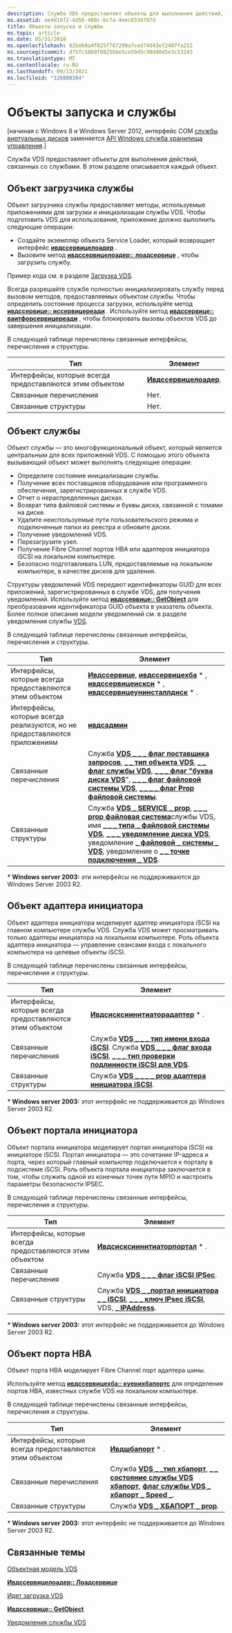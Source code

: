 ```yaml
---
description: Служба VDS предоставляет объекты для выполнения действий, связанных со службами. В этом разделе описывается каждый объект.
ms.assetid: ae4d18f2-4d50-480c-bc7a-4eec0334707d
title: Объекты запуска и службы
ms.topic: article
ms.date: 05/31/2018
ms.openlocfilehash: 92beb0a4f825f767299a7ced74d43ef2487fa252
ms.sourcegitcommit: d75fc10b9f0825bbe5ce5045c90d4045e3c53243
ms.translationtype: MT
ms.contentlocale: ru-RU
ms.lasthandoff: 09/13/2021
ms.locfileid: "126890384"
---
```

# <a name="startup-and-service-objects"></a>Объекты запуска и службы

\[начиная с Windows 8 и Windows Server 2012, интерфейс COM [службы виртуальных дисков](virtual-disk-service-portal.md) заменяется [API Windows служба хранилища управления](/previous-versions/windows/desktop/stormgmt/windows-storage-management-api-portal).\]

Служба VDS предоставляет объекты для выполнения действий, связанных со службами. В этом разделе описывается каждый объект.

## <a name="service-loader-object"></a>Объект загрузчика службы

Объект загрузчика службы предоставляет методы, используемые приложениями для загрузки и инициализации службы VDS. Чтобы подготовить VDS для использования, приложение должно выполнить следующие операции:

-   Создайте экземпляр объекта Service Loader, который возвращает интерфейс [**ивдссервицелоадер**](/windows/desktop/api/Vds/nn-vds-ivdsserviceloader) .
-   Вызовите метод [**ивдссервицелоадер:: лоадсервице**](/windows/desktop/api/Vds/nf-vds-ivdsserviceloader-loadservice) , чтобы загрузить службу.

Пример кода см. в разделе [Загрузка VDS](loading-vds.md).

Всегда разрешайте службе полностью инициализировать службу перед вызовом методов, предоставляемых объектом службы. Чтобы определить состояние процесса загрузки, используйте метод [**ивдссервице:: иссервицереади**](/windows/desktop/api/Vds/nf-vds-ivdsservice-isserviceready) . Используйте метод [**ивдссервице:: ваитфорсервицереади**](/windows/desktop/api/Vds/nf-vds-ivdsservice-waitforserviceready) , чтобы блокировать вызовы объектов VDS до завершения инициализации.

В следующей таблице перечислены связанные интерфейсы, перечисления и структуры.

| Тип                                              | Элемент                                         |
|---------------------------------------------------|-------------------------------------------------|
| Интерфейсы, которые всегда предоставляются этим объектом | [**Ивдссервицелоадер**](/windows/desktop/api/Vds/nn-vds-ivdsserviceloader). |
| Связанные перечисления                           | Нет.                                           |
| Связанные структуры                             | Нет.                                           |



 

## <a name="service-object"></a>Объект службы

Объект службы — это многофункциональный объект, который является центральным для всех приложений VDS. С помощью этого объекта вызывающий объект может выполнять следующие операции:

-   Определите состояние инициализации службы.
-   Получение всех поставщиков оборудования или программного обеспечения, зарегистрированных в службе VDS.
-   Отчет о нераспределенных дисках.
-   Возврат типа файловой системы и буквы диска, связанной с томами на диске.
-   Удалите неиспользуемые пути пользовательского режима и подключенные папки из реестра и обновите диски.
-   Получение уведомлений VDS.
-   Перезагрузите узел.
-   Получение Fibre Channel портов HBA или адаптеров инициатора iSCSI на локальном компьютере.
-   Безопасно подготавливать LUN, предоставляемые на локальном компьютере, в качестве дисков для удаления.

Структуры уведомлений VDS передают идентификаторы GUID для всех приложений, зарегистрированных в службе VDS, для получения уведомлений. Используйте метод [**ивдссервице:: GetObject**](/windows/desktop/api/Vds/nf-vds-ivdsservice-getobject) для преобразования идентификатора GUID объекта в указатель объекта. Более полное описание модели уведомлений см. в разделе уведомления службы [VDS](vds-notification-model.md).

В следующей таблице перечислены связанные интерфейсы, перечисления и структуры. 

| Тип                                                                   | Элемент                                                                                                                                                                                                                                                                                                                                                                                                   |
|------------------------------------------------------------------------|-----------------------------------------------------------------------------------------------------------------------------------------------------------------------------------------------------------------------------------------------------------------------------------------------------------------------------------------------------------------------------------------------------------|
| Интерфейсы, которые всегда предоставляются этим объектом                      | [**Ивдссервице**](/windows/desktop/api/Vds/nn-vds-ivdsservice), [**ивдссервицехба**](/windows/desktop/api/Vds/nn-vds-ivdsservicehba) \* , [**ивдссервицеискси**](/windows/desktop/api/Vds/nn-vds-ivdsserviceiscsi) \* , [**ивдссервицеунинсталлдиск**](/windows/desktop/api/Vds/nn-vds-ivdsserviceuninstalldisk) \* .                                                                                                                                                                                                           |
| Интерфейсы, которые всегда реализуются, но не предоставляются приложениям | [**ивдсадмин**](/windows/desktop/api/VdsHwPrv/nn-vdshwprv-ivdsadmin)                                                                                                                                                                                                                                                                                                                                                                            |
| Связанные перечисления                                                | Служба [**VDS \_ \_ \_ флаг поставщика запросов**](/windows/desktop/api/Vds/ne-vds-vds_query_provider_flag), [**\_ \_ тип объекта VDS**](/windows/desktop/api/Vds/ne-vds-vds_object_type), [**\_ \_ флаг службы VDS**](/windows/desktop/api/Vds/ne-vds-vds_service_flag), [**\_ \_ \_ флаг "буква диска VDS**](/windows/desktop/api/Vds/ne-vds-vds_drive_letter_flag)", [**\_ \_ \_ флаг файловой системы VDS**](/windows/desktop/api/Vds/ne-vds-vds_file_system_flag), [**\_ \_ \_ \_ флаг Prop файловой системы**](/windows/desktop/api/Vds/ne-vds-vds_file_system_prop_flag).                                                      |
| Связанные структуры                                                  | Служба [**VDS \_ SERVICE \_ prop**](/windows/desktop/api/Vds/ns-vds-vds_service_prop), [**\_ \_ \_ prop файловая система**](/windows/desktop/api/Vds/ns-vds-vds_file_system_prop)службы VDS, имя [**\_ \_ \_ типа \_ файловой системы VDS**](/windows/desktop/api/Vds/ns-vds-vds_file_system_type_prop), [**\_ \_ \_ уведомление диска VDS**](/windows/desktop/api/Vds/ns-vds-vds_drive_letter_notification), уведомление [**\_ файловой \_ системы \_ VDS**](/windows/desktop/api/Vds/ns-vds-vds_file_system_notification), уведомление о [**\_ \_ точке подключения \_ VDS**](/windows/desktop/api/Vds/ns-vds-vds_mount_point_notification). |



 

**\* Windows server 2003:** эти интерфейсы не поддерживаются до Windows Server 2003 R2.

## <a name="initiator-adapter-object"></a>Объект адаптера инициатора

Объект адаптера инициатора моделирует адаптер инициатора iSCSI на главном компьютере службы VDS. Служба VDS может просматривать только адаптеры инициатора на локальном компьютере. Роль объекта адаптера инициатора — управление сеансами входа с локального компьютера на целевые объекты iSCSI.

В следующей таблице перечислены связанные интерфейсы, перечисления и структуры. 

| Тип                                              | Элемент                                                                                                                                                                  |
|---------------------------------------------------|--------------------------------------------------------------------------------------------------------------------------------------------------------------------------|
| Интерфейсы, которые всегда предоставляются этим объектом | [**Ивдсисксиинитиаторадаптер**](/windows/desktop/api/Vds/nn-vds-ivdsiscsiinitiatoradapter) \* .                                                                                                        |
| Связанные перечисления                           | Служба [**VDS \_ \_ \_ тип имени входа iSCSI**](/windows/desktop/api/Vds/ne-vds-vds_iscsi_login_type). Служба [**VDS \_ \_ \_ флаг входа iSCSI**](/windows/desktop/api/Vds/ne-vds-vds_iscsi_login_flag), [**\_ \_ \_ тип проверки подлинности iSCSI для VDS**](/windows/desktop/api/Vds/ne-vds-vds_iscsi_auth_type). |
| Связанные структуры                             | Служба [**VDS \_ \_ \_ \_ prop адаптера инициатора iSCSI**](/windows/desktop/api/Vds/ns-vds-vds_iscsi_initiator_adapter_prop).                                                                                        |



 

**\* Windows server 2003:** этот интерфейс не поддерживается до Windows Server 2003 R2.

## <a name="initiator-portal-object"></a>Объект портала инициатора

Объект портала инициатора моделирует портал инициатора iSCSI на инициаторе iSCSI. Портал инициатора — это сочетание IP-адреса и порта, через который главный компьютер подключается к порталу в подсистеме iSCSI. Роль объекта портала инициатора заключается в том, чтобы служить одной из конечных точек пути MPIO и настроить параметры безопасности IPSEC.

В следующей таблице перечислены связанные интерфейсы, перечисления и структуры. 

| Тип                                              | Элемент                                                                                                                                                                         |
|---------------------------------------------------|---------------------------------------------------------------------------------------------------------------------------------------------------------------------------------|
| Интерфейсы, которые всегда предоставляются этим объектом | [**Ивдсисксиинитиаторпортал**](/windows/desktop/api/Vds/nn-vds-ivdsiscsiinitiatorportal) \* .                                                                                                                 |
| Связанные перечисления                           | Служба [**VDS \_ \_ \_ флаг iSCSI IPSec**](/windows/desktop/api/Vds/ne-vds-vds_iscsi_ipsec_flag).                                                                                                                        |
| Связанные структуры                             | Служба [**VDS \_ \_портал инициатора \_ \_ iSCSI**](/windows/desktop/api/Vds/ns-vds-vds_iscsi_initiator_portal_prop), [**\_ \_ \_ ключ IPsec iSCSI**](/windows/desktop/api/Vds/ns-vds-vds_iscsi_ipsec_key), VDS, [**\_ IPAddress**](/windows/desktop/api/Vds/ns-vds-vds_ipaddress). |



 

**\* Windows server 2003:** этот интерфейс не поддерживается до Windows Server 2003 R2.

## <a name="hba-port-object"></a>Объект порта HBA

Объект порта HBA моделирует Fibre Channel порт адаптера шины.

Используйте метод [**ивдссервицехба:: куерихбапортс**](/windows/desktop/api/Vds/nf-vds-ivdsservicehba-queryhbaports) для определения портов HBA, известных службе VDS на локальном компьютере.

В следующей таблице перечислены связанные интерфейсы, перечисления и структуры.

| Тип                                              | Элемент                                                                                                                                                          |
|---------------------------------------------------|------------------------------------------------------------------------------------------------------------------------------------------------------------------|
| Интерфейсы, которые всегда предоставляются этим объектом | [**Ивдшбапорт**](/windows/desktop/api/Vds/nn-vds-ivdshbaport) \* .                                                                                                                            |
| Связанные перечисления                           | Служба [**VDS \_ \_тип хбапорт**](/windows/desktop/api/Vds/ne-vds-vds_hbaport_type), [**\_ \_ состояние службы VDS хбапорт**](/windows/desktop/api/Vds/ne-vds-vds_hbaport_status), [**флаг службы VDS \_ хбапорт \_ Speed \_**](/windows/desktop/api/Vds/ne-vds-vds_hbaport_speed_flag). |
| Связанные структуры                             | Служба [**VDS \_ ХБАПОРТ \_ prop**](/windows/desktop/api/Vds/ns-vds-vds_hbaport_prop).                                                                                                                  |



 

**\* Windows server 2003:** этот интерфейс не поддерживается до Windows Server 2003 R2.

## <a name="related-topics"></a>Связанные темы

<dl> <dt>

[Объектная модель VDS](vds-object-model.md)
</dt> <dt>

[**Ивдссервицелоадер:: Лоадсервице**](/windows/desktop/api/Vds/nf-vds-ivdsserviceloader-loadservice)
</dt> <dt>

[Идет загрузка VDS](loading-vds.md)
</dt> <dt>

[**Ивдссервице:: GetObject**](/windows/desktop/api/Vds/nf-vds-ivdsservice-getobject)
</dt> <dt>

[Уведомления службы VDS](vds-notification-model.md)
</dt> </dl>

 

 
